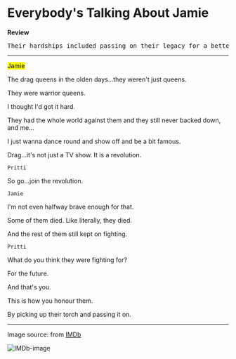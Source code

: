 # Everybody's Talking About Jamie

**Review**

<pre>Their hardships included passing on their legacy for a better future.
</pre>

---

<mark>Jamie</mark>

<p>The drag queens in the olden days...they weren't just queens.</p>
<p>They were warrior queens.</p>
<p>I thought I'd got it hard.</p>
<p>They had the whole world against them and they still never backed down, and me...</p>
<p>I just wanna dance round and show off and be a bit famous.</p>

<p>Drag...it's not just a TV show.
It is a revolution.</p>

`Pritti`

<p>So go...join the revolution.</p>

`Jamie`

<p>I'm not even halfway brave enough for that. </p>
<p>Some of them died. Like literally, they died.</p>
<p>And the rest of them still kept on fighting.</p>

`Pritti`

<p>What do you think they were fighting for?
<p>For the future.</p>
<p>And that's you.</p>
<p>This is how you honour them.</p>
<p>By picking up their torch and passing it on.</p>

---

Image source: from [IMDb](https://www.imdb.com/title/tt8635092/?ref_=tt_mv_close)

![IMDb-image](https://m.media-amazon.com/images/M/MV5BOTE5MjI5NjYtMjM4YS00YTcxLTk2NDAtNjhmYjM0ZTE3ZWI5XkEyXkFqcGdeQXVyMTkxNjUyNQ@@._V1_.jpg)
